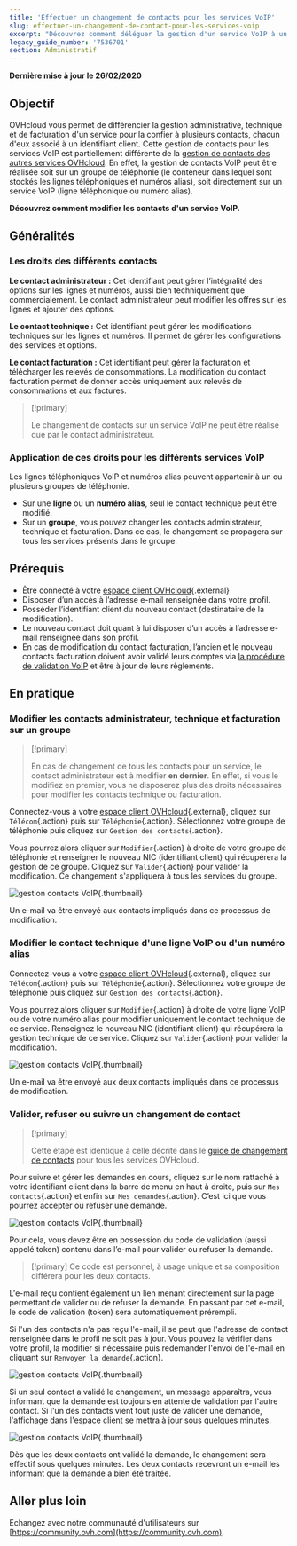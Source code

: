 ```yaml
---
title: 'Effectuer un changement de contacts pour les services VoIP'
slug: effectuer-un-changement-de-contact-pour-les-services-voip
excerpt: "Découvrez comment déléguer la gestion d'un service VoIP à un autre compte OVHcloud."
legacy_guide_number: '7536701'
section: Administratif
---
```


**Dernière mise à jour le 26/02/2020**

## Objectif

OVHcloud vous permet de différencier la gestion administrative, technique et de facturation d'un service pour la confier à plusieurs contacts, chacun d'eux associé à un identifiant client. Cette gestion de contacts pour les services VoIP est partiellement différente de la [gestion de contacts des autres services OVHcloud](https://docs.ovh.com/fr/customer/gestion-des-contacts/). En effet, la gestion de contacts VoIP peut être réalisée soit sur un groupe de téléphonie (le conteneur dans lequel sont stockés les lignes téléphoniques et numéros alias), soit directement sur un service VoIP (ligne téléphonique ou numéro alias).

**Découvrez comment modifier les contacts d'un service VoIP.**

## Généralités

### Les droits des différents contacts
**Le contact administrateur :** Cet identifiant peut gérer l’intégralité des options sur les lignes et numéros, aussi bien techniquement que commercialement. Le contact administrateur peut modifier les offres sur les lignes et ajouter des options. 

**Le contact technique :** Cet identifiant peut gérer les modifications techniques sur les lignes et numéros. Il permet de gérer les configurations des services et options.

**Le contact facturation :** Cet identifiant peut gérer la facturation et télécharger les relevés de consommations. La modification du contact facturation permet de donner accès uniquement aux relevés de consommations et aux factures.

> [!primary]
>
> Le changement de contacts sur un service VoIP ne peut être réalisé que par le contact administrateur.
>

### Application de ces droits pour les différents services VoIP

Les lignes téléphoniques VoIP et numéros alias peuvent appartenir à un ou plusieurs groupes de téléphonie.

- Sur une **ligne** ou un **numéro alias**, seul le contact technique peut être modifié.
- Sur un **groupe**, vous pouvez changer les contacts administrateur, technique et facturation. Dans ce cas, le changement se propagera sur tous les services présents dans le groupe.


## Prérequis 
- Être connecté à  votre [espace client OVHcloud](https://www.ovh.com/auth/?action=gotomanager){.external}
- Disposer d’un accès à l’adresse e-mail renseignée dans votre profil.
- Posséder l’identifiant client du nouveau contact (destinataire de la modification).
- Le nouveau contact doit quant à lui disposer d’un accès à l’adresse e-mail renseignée dans son profil.
- En cas de modification du contact facturation, l’ancien et le nouveau contacts facturation doivent avoir validé leurs comptes via [la procédure de validation VoIP](https://docs.ovh.com/fr/voip/la-procedure-de-validation-voip/) et être à jour de leurs règlements.


## En pratique

### Modifier les contacts administrateur, technique et facturation sur un groupe

> [!primary]
>
> En cas de changement de tous les contacts pour un service, le contact administrateur est à modifier **en dernier**. En effet, si vous le modifiez en premier, vous ne disposerez plus des droits nécessaires pour modifier les contacts technique ou facturation.
>

Connectez-vous à votre [espace client OVHcloud](https://www.ovh.com/auth/?action=gotomanager){.external}, cliquez sur `Télécom`{.action} puis sur `Téléphonie`{.action}. Sélectionnez votre groupe de téléphonie puis cliquez sur `Gestion des contacts`{.action}.

Vous pourrez alors cliquer sur `Modifier`{.action} à droite de votre groupe de téléphonie et renseigner le nouveau NIC (identifiant client) qui récupérera la gestion de ce groupe. Cliquez sur `Valider`{.action} pour valider la modification. Ce changement s'appliquera à tous les services du groupe.

![gestion contacts VoIP](images/voipcontacts01.png){.thumbnail}

Un e-mail va être envoyé aux contacts impliqués dans ce processus de modification.

### Modifier le contact technique d'une ligne VoIP ou d'un numéro alias

Connectez-vous à votre [espace client OVHcloud](https://www.ovh.com/auth/?action=gotomanager){.external}, cliquez sur `Télécom`{.action} puis sur `Téléphonie`{.action}. Sélectionnez votre groupe de téléphonie puis cliquez sur `Gestion des contacts`{.action}.

Vous pourrez alors cliquer sur `Modifier`{.action} à droite de votre ligne VoIP ou de votre numéro alias pour modifier uniquement le contact technique de ce service. Renseignez le nouveau NIC (identifiant client) qui récupérera la gestion technique de ce service. Cliquez sur `Valider`{.action} pour valider la modification.

![gestion contacts VoIP](images/voipcontacts02.png){.thumbnail}

Un e-mail va être envoyé aux deux contacts impliqués dans ce processus de modification.

### Valider, refuser ou suivre un changement de contact

> [!primary]
>
> Cette étape est identique à celle décrite dans le [guide de changement de contacts](https://docs.ovh.com/fr/customer/gestion-des-contacts/#valider-refuser-ou-suivre-un-changement-de-contact_1) pour tous les services OVHcloud.
>

Pour suivre et gérer les demandes en cours, cliquez sur le nom rattaché à votre identifiant client dans la barre de menu en haut à droite, puis sur `Mes contacts`{.action} et enfin sur `Mes demandes`{.action}. C’est ici que vous pourrez accepter ou refuser une demande.

![gestion contacts VoIP](images/managing_contacts_05.png){.thumbnail}

Pour cela, vous devez être en possession du code de validation (aussi appelé token) contenu dans l’e-mail pour valider ou refuser la demande.

> [!primary]
> Ce code est personnel, à usage unique et sa composition différera pour les deux contacts.

L'e-mail reçu contient  également un lien menant directement sur la page permettant de valider ou de refuser la demande. En passant par cet e-mail, le code de validation (token) sera automatiquement prérempli.

Si l'un des contacts n'a pas reçu l'e-mail, il se peut que l'adresse de contact renseignée dans le profil ne soit pas à jour. Vous pouvez la vérifier dans votre profil, la modifier si nécessaire puis redemander l'envoi de l'e-mail en cliquant sur `Renvoyer la demande`{.action}.

![gestion contacts VoIP](images/managing_contacts_06.png){.thumbnail}

Si un seul contact a validé le changement, un message apparaîtra, vous informant que la demande est toujours en attente de validation par l'autre contact. Si l'un des contacts vient tout juste de valider une demande,  l'affichage dans l'espace client se mettra à jour sous quelques minutes.

![gestion contacts VoIP](images/managing_contacts_07.png){.thumbnail}

Dès que les deux contacts ont validé la demande, le changement sera effectif sous quelques minutes. Les deux contacts recevront un e-mail les informant que la demande a bien été traitée.

## Aller plus loin

Échangez avec notre communauté d'utilisateurs sur [https://community.ovh.com](https://community.ovh.com).